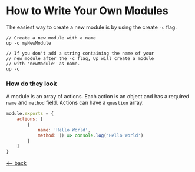 # How to Write Your Own Modules  

The easiest way to create a new module is by using the create ```-c``` flag. 

```node
// Create a new module with a name 
up -c myNewModule

// If you don't add a string containing the name of your 
// new module after the -c flag, Up will create a module 
// with 'newModule' as name.
up -c 
```

### How do they look 
A module is an array of actions. Each action is an object and has a required ```name``` and ```method``` field. Actions can have a ```question``` array. 

```js
module.exports = {
    actions: [
        {
            name: 'Hello World',
            method: () => console.log('Hello World')
        }
    ]
}
``` 

[<-- back](./)
